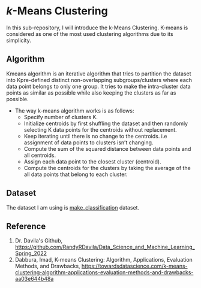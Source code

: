 # $k$-Means Clustering
In this sub-repository, I will introduce the k-Means Clustering. K-means is considered as one of the most used clustering algorithms due to its simplicity.

## Algorithm
Kmeans algorithm is an iterative algorithm that tries to partition the dataset into Kpre-defined distinct non-overlapping subgroups/clusters where each data point belongs to only one group. It tries to make the intra-cluster data points as similar as possible while also keeping the clusters as far as possible.
- The way k-means algorithm works is as follows:
  - Specify number of clusters K.
  - Initialize centroids by first shuffling the dataset and then randomly selecting K data points for the centroids without replacement.
  - Keep iterating until there is no change to the centroids. i.e assignment of data points to clusters isn’t changing.
  - Compute the sum of the squared distance between data points and all centroids.
  - Assign each data point to the closest cluster (centroid).
  - Compute the centroids for the clusters by taking the average of the all data points that belong to each cluster.

## Dataset
The dataset I am using is [make_classification](https://scikit-learn.org/stable/modules/generated/sklearn.datasets.make_classification.html) dataset.

## Reference
1. Dr. Davila's Github, https://github.com/RandyRDavila/Data_Science_and_Machine_Learning_Spring_2022
2. Dabbura, Imad, K-means Clustering: Algorithm, Applications, Evaluation Methods, and Drawbacks, https://towardsdatascience.com/k-means-clustering-algorithm-applications-evaluation-methods-and-drawbacks-aa03e644b48a
